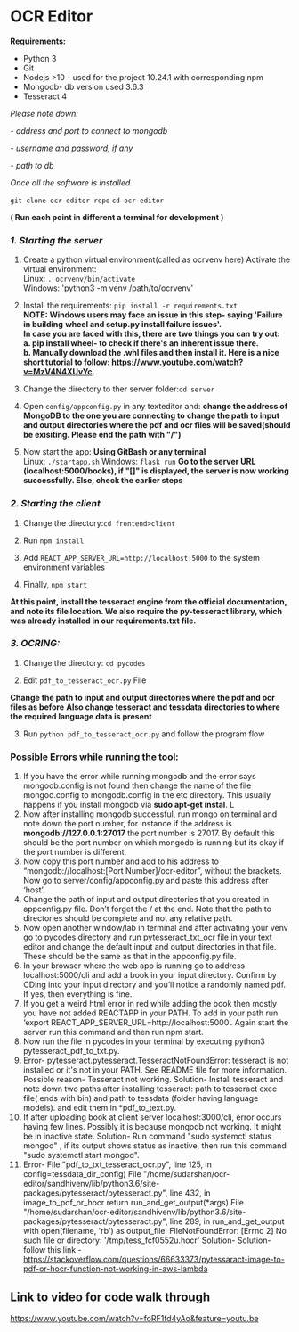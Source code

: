 # OCR Editor
**Requirements:**
- Python 3
- Git
- Nodejs >10 - used for the project 10.24.1 with corresponding npm
- Mongodb- db version used 3.6.3
- Tesseract 4

*Please note down:*

*- address and port to connect to mongodb*

*- username and password, if any*

*- path to db*


*Once all the software is installed.*


` git clone ocr-editor repo `
` cd ocr-editor `


**( Run each point in different a terminal for development )**


### *1. Starting the server*

1. Create a python virtual environment(called as ocrvenv here)
   Activate the virtual environment:<br /> 
        Linux: `. ocrvenv/bin/activate`<br />
        Windows: 'python3 -m venv /path/to/ocrvenv'

2. Install the requirements:
        `pip install -r requirements.txt`<br />
**NOTE: Windows users may face an issue in this step- saying 'Failure in building**
**wheel and setup.py install failure issues'. <br />In case you are faced with this, there are two things you can try out:**<br />
  **a. pip install wheel- to check if there's an inherent issue there.**<br />
  **b. Manually download the .whl files and then install it. Here is a nice short tutorial to follow: https://www.youtube.com/watch?v=MzV4N4XUvYc.**

3. Change the directory to ther server folder:`cd server`

4. Open `config/appconfig.py` in any texteditor and:
**change the address of MongoDB to the one you are connecting to**
**change the path to input and output directories where the pdf and ocr files will be saved(should be exisiting. Please end the path with "/")**

5. Now start the app: **Using GitBash or any terminal**<br />
       Linux: `./startapp.sh`
       Windows: `flask run`
**Go to the server URL (localhost:5000/books), if "[]" is displayed, the server is now working successfully. Else, check the earlier steps**
 
 
 
### *2. Starting the client*
1. Change the directory:`cd frontend>client`

2. Run `npm install`

3. Add `REACT_APP_SERVER_URL=http://localhost:5000` to the system environment variables

4. Finally, `npm start`

**At this point, install the tesseract engine from the official documentation, and note its file location. We also require the py-tesseract library, which was already installed in our requirements.txt file.**

### *3. OCRING:*
1. Change the directory: `cd pycodes`

2. Edit `pdf_to_tesseract_ocr.py` File

**Change the path to input and output directories where the pdf and ocr files  as before**
**Also change tesseract and tessdata directories to where the required language data is present**

3. Run `python pdf_to_tesseract_ocr.py` and follow the program flow

### Possible Errors while running the tool:

1. If you have the error while running mongodb and the error says mongodb.config is not found then change the name of the file mongod.config to mongodb.config in the etc directory. This usually happens if you install mongodb via **sudo apt-get instal**. L
2. Now after installing mongodb successful, run mongo on terminal and note down the port number, for instance if the address is **mongodb://127.0.0.1:27017** the port number is 27017. By default this should be the port number on which mongodb is running but its okay if the port number is different. 
3. Now copy this port number and add to his address to “mongodb://localhost:[Port Number]/ocr-editor”, without the brackets. Now go to server/config/appconfig.py and paste this address after ‘host’.
4. Change the path of input and output directories that you created in appconfig.py file. Don’t forget the / at the end. Note that the path to directories should be complete and not any relative path.
5. Now open another window/lab in terminal and after activating your venv go to pycodes directory and run pytesseract_txt_ocr file in your text editor and change the default input and output directories in that file. These should be the same as that in the appconfig.py file.
6. In your browser where the web app is running go to address localhost:5000/cli and add a book in your input directory. Confirm by CDing into your input directory and you’ll notice a randomly named pdf. If yes, then everything is fine.
7. If you get a weird html error in red while adding the book then mostly you have not added REACTAPP in your PATH. To add in your path run ‘export REACT_APP_SERVER_URL=http://localhost:5000’. Again start the server run this command and then run npm start. 
8. Now run the file in pycodes in your terminal by executing python3 pytesseract_pdf_to_txt.py.
9. Error- pytesseract.pytesseract.TesseractNotFoundError: tesseract is not installed or it's not in your PATH. See README file for more information.
Possible reason- Tesseract not working. 
Solution- Install tesseract and note down two paths after installing tesseract: path to tesseract exec file( ends with bin) and path to tessdata (folder having language models). and edit them in 
*pdf_to_text.py.
10. If after uploading book at client server localhost:3000/cli, error occurs having few lines. 
Possibly it is because mongodb not working. It might be in inactive state.
Solution- Run command "sudo systemctl status mongod" , if its output shows status as inactive, then run this command "sudo systemctl start mongod". 
11. Error- File "pdf_to_txt_tesseract_ocr.py", line 125, in <module>
    config=tessdata_dir_config)
  File "/home/sudarshan/ocr-editor/sandhivenv/lib/python3.6/site-packages/pytesseract/pytesseract.py", line 432, in image_to_pdf_or_hocr
    return run_and_get_output(*args)
  File "/home/sudarshan/ocr-editor/sandhivenv/lib/python3.6/site-packages/pytesseract/pytesseract.py", line 289, in run_and_get_output
    with open(filename, 'rb') as output_file:
FileNotFoundError: [Errno 2] No such file or directory: '/tmp/tess_fcf0552u.hocr'
Solution- Solution- follow this link - https://stackoverflow.com/questions/66633373/pytessaract-image-to-pdf-or-hocr-function-not-working-in-aws-lambda
        

## Link to video for code walk through
https://www.youtube.com/watch?v=foRF1fd4yAo&feature=youtu.be

